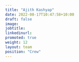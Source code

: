 ```yaml
---
title: "Ajith Kashyap"
date: 2022-08-17T10:47:58+10:00
draft: false
image: 
jobtitle: 
linkedinurl: 
promoted: true
weight: 12
layout: team
position: "Crew"
---
```


